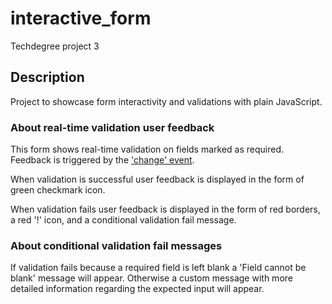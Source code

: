 # interactive_form

Techdegree project 3

## Description

Project to showcase form interactivity and validations with plain JavaScript.

### About real-time validation user feedback

This form shows real-time validation on fields marked as required. Feedback is triggered by the ['change' event](https://developer.mozilla.org/en-US/docs/Web/API/HTMLElement/change_event).

When validation is successful user feedback is displayed in the form of green checkmark icon.

When validation fails user feedback is displayed in the form of red borders, a red '!' icon, and a conditional validation fail message.

### About conditional validation fail messages

If validation fails because a required field is left blank a 'Field cannot be blank' message will appear. Otherwise a custom message with more detailed information regarding the expected input will appear.
